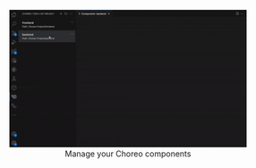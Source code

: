 <figure align="center">
  <img alt="Component-Details" src="./gifs/comp-details.gif">
  <figcaption>Manage your Choreo components</figcaption>
</figure>